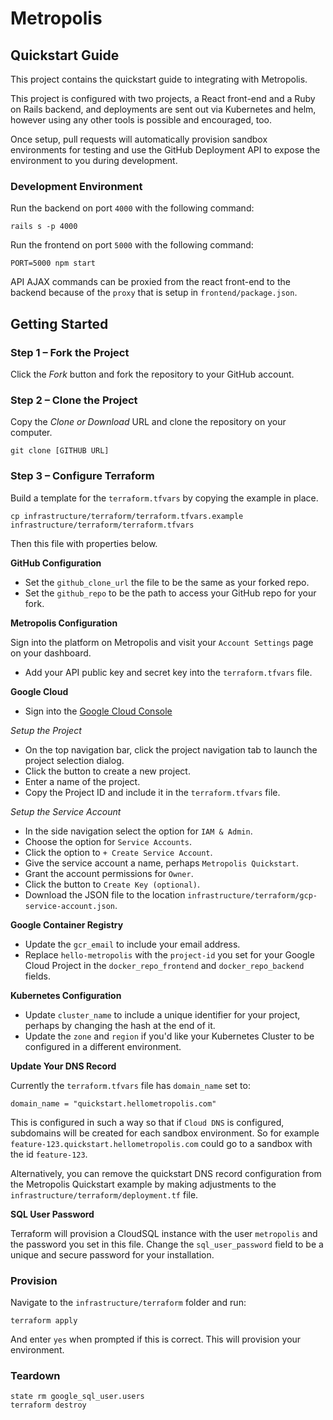 # Metropolis
## Quickstart Guide

This project contains the quickstart guide to integrating with Metropolis.

This project is configured with two projects, a React front-end and a Ruby on Rails backend, and deployments are sent out via Kubernetes and helm, however using any other tools is possible and encouraged, too.

Once setup, pull requests will automatically provision sandbox environments for testing and use the GitHub Deployment API to expose the environment to you during development.

### Development Environment

Run the backend on port `4000` with the following command:

```
rails s -p 4000
```

Run the frontend on port `5000` with the following command:

```
PORT=5000 npm start
```

API AJAX commands can be proxied from the react front-end to the backend because of the `proxy` that is setup in `frontend/package.json`.

## Getting Started

### Step 1 – Fork the Project

Click the _Fork_ button and fork the repository to your GitHub account.

### Step 2 – Clone the Project

Copy the _Clone or Download_ URL and clone the repository on your computer.

```
git clone [GITHUB URL]
```
### Step 3 – Configure Terraform


Build a template for the `terraform.tfvars` by copying the example in place.

```
cp infrastructure/terraform/terraform.tfvars.example infrastructure/terraform/terraform.tfvars
```

Then this file with properties below.

**GitHub Configuration**

* Set the `github_clone_url` the file to be the same as your forked repo.
* Set the `github_repo` to be the path to access your GitHub repo for your fork.

**Metropolis Configuration**

Sign into the platform on Metropolis and visit your `Account Settings` page on your dashboard.

* Add your API public key and secret key into the `terraform.tfvars` file.

**Google Cloud**

* Sign into the [Google Cloud Console](http://console.cloud.google.com)

_Setup the Project_

* On the top navigation bar, click the project navigation tab to launch the project selection dialog.
* Click the button to create a new project.
* Enter a name of the project.
* Copy the Project ID and include it in the `terraform.tfvars` file.

_Setup the Service Account_

* In the side navigation select the option for `IAM & Admin`.
* Choose the option for `Service Accounts`.
* Click the option to `+ Create Service Account`.
* Give the service account a name, perhaps `Metropolis Quickstart`.
* Grant the account permissions for `Owner`.
* Click the button to `Create Key (optional)`.
* Download the JSON file to the location `infrastructure/terraform/gcp-service-account.json`.

**Google Container Registry**

* Update the `gcr_email` to include your email address.
* Replace `hello-metropolis` with the `project-id` you set for your Google Cloud Project in the `docker_repo_frontend` and `docker_repo_backend` fields.

**Kubernetes Configuration**

* Update `cluster_name` to include a unique identifier for your project, perhaps by changing the hash at the end of it.
* Update the `zone` and `region` if you'd like your Kubernetes Cluster to be configured in a different environment.

**Update Your DNS Record**

Currently the `terraform.tfvars` file has `domain_name` set to:

```
domain_name = "quickstart.hellometropolis.com"
```

This is configured in such a way so that if `Cloud DNS` is configured, subdomains will be created for each sandbox environment.  So for example `feature-123.quickstart.hellometropolis.com` could go to a sandbox with the id `feature-123`.

Alternatively, you can remove the quickstart DNS record configuration from the Metropolis Quickstart example by making adjustments to the `infrastructure/terraform/deployment.tf` file.

**SQL User Password**

Terraform will provision a CloudSQL instance with the user `metropolis` and the password you set in this file.  Change the `sql_user_password` field to be a unique and secure password for your installation.


### Provision

Navigate to the `infrastructure/terraform` folder and run:

```
terraform apply
```

And enter `yes` when prompted if this is correct.  This will provision your environment.

### Teardown

```
state rm google_sql_user.users
terraform destroy
```
